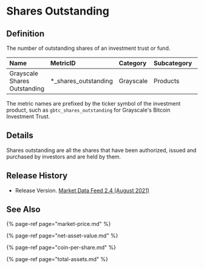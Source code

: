 # Shares Outstanding

## Definition

The number of outstanding shares of an investment trust or fund.

| Name | MetricID | Category | Subcategory | Type | Unit | Frequency |
| :--- | :--- | :--- | :--- | :--- | :--- | :--- |
| Grayscale Shares Outstanding | \*\_shares\_outstanding | Grayscale | Products | Sum | Shares | 1d |

The metric names are prefixed by the ticker symbol of the investment product, such as `gbtc_shares_outstanding` for Grayscale's Bitcoin Investment Trust.

## Details

Shares outstanding are all the shares that have been authorized, issued and purchased by investors and are held by them.

## Release History

* Release Version. [Market Data Feed 2.4 \(August 2021\) ](https://coinmetrics.io/cm-market-data-feed-v2-4-release-notes/)

## See Also 

{% page-ref page="market-price.md" %}

{% page-ref page="net-asset-value.md" %}

{% page-ref page="coin-per-share.md" %}

{% page-ref page="total-assets.md" %}



